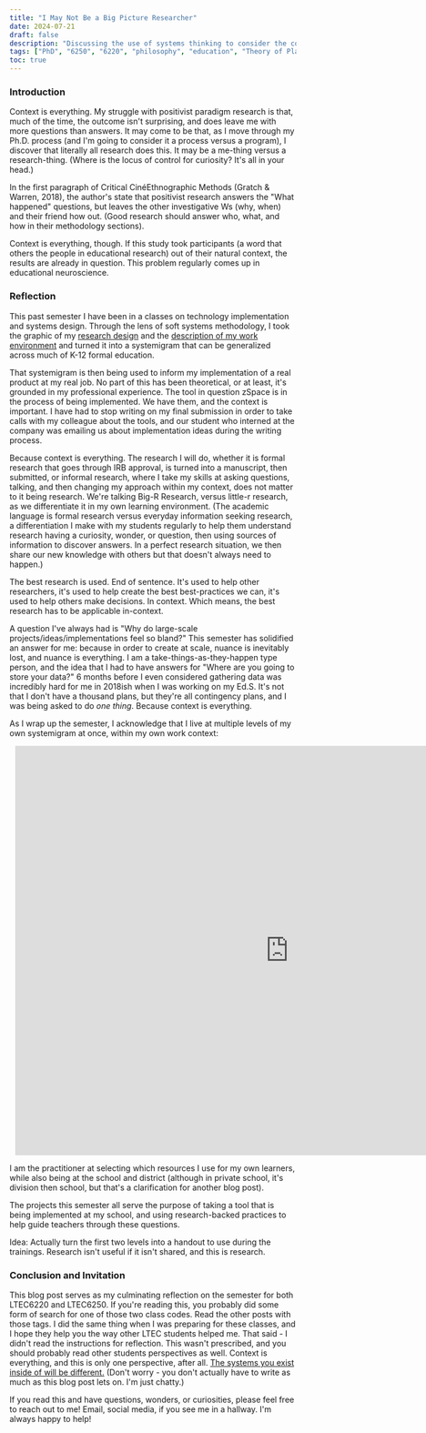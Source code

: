 ```yaml
---
title: "I May Not Be a Big Picture Researcher"
date: 2024-07-21
draft: false
description: "Discussing the use of systems thinking to consider the complexities of education at multiple levels simultaneously."
tags: ["PhD", "6250", "6220", "philosophy", "education", "Theory of Planned Behavior", "implementation", "Systems Thinking"]
toc: true
---
```


### Introduction

Context is everything. My struggle with positivist paradigm research is that, much of the time, the outcome isn't surprising, and does leave me with more questions than answers. It may come to be that, as I move through my Ph.D. process (and I'm going to consider it a process versus a program), I discover that literally all research does this. It may be a me-thing versus a research-thing. (Where is the locus of control for curiosity? It's all in your head.)

In the first paragraph of Critical CinéEthnographic Methods (Gratch & Warren, 2018), the author's state that positivist research answers the "What happened" questions, but leaves the other investigative Ws (why, when) and their friend how out. (Good research should answer who, what, and how in their methodology sections).

Context is everything, though. If this study took participants (a word that others the people in educational research) out of their natural context, the results are already in question. This problem regularly comes up in educational neuroscience. 

### Reflection 

This past semester I have been in a classes on technology implementation and systems design. Through the lens of soft systems methodology, I took the graphic of my <a href = "https://www.canva.com/design/DAF7MadgM2M/view">research design</a>  and the <a href = "https://meganebarnes.com/posts/1717529880982-educational-systems/">description of my work environment</a> and turned it into a systemigram that can be generalized across much of K-12 formal education. 

That systemigram is then being used to inform my implementation of a real product at my real job. No part of this has been theoretical, or at least, it's grounded in my professional experience. The tool in question zSpace is in the process of being implemented. We have them, and the context is important. I have had to stop writing on my final submission in order to take calls with my colleague about the tools, and our student who interned at the company was emailing us about implementation ideas during the writing process. 

Because context is everything. The research I will do, whether it is formal research that goes through IRB approval, is turned into a manuscript, then submitted, or informal research, where I take my skills at asking questions, talking, and then changing my approach within my context, does not matter to it being research. We're talking Big-R Research, versus little-r research, as we differentiate it in my own learning environment. (The academic language is formal research versus everyday information seeking research, a differentiation I make with my students regularly to help them understand research having a curiosity, wonder, or question, then using sources of information to discover answers. In a perfect research situation, we then share our new knowledge with others but that doesn't always need to happen.)

The best research is used. End of sentence. It's used to help other researchers, it's used to help create the best best-practices we can, it's used to help others make decisions. In context. Which means, the best research has to be applicable in-context. 

A question I've always had is "Why do large-scale projects/ideas/implementations feel so bland?" This semester has solidified an answer for me: because in order to create at scale, nuance is inevitably lost, and nuance is everything. I am a take-things-as-they-happen type person, and the idea that I had to have answers for "Where are you going to store your data?" 6 months before I even considered gathering data was incredibly hard for me in 2018ish when I was working on my Ed.S. It's not that I don't have a thousand plans, but they're all contingency plans, and I was being asked to do *one thing*. Because context is everything. 

As I wrap up the semester, I acknowledge that I live at multiple levels of my own systemigram at once, within my own work context: 

<div style="width: 960px; height: 720px; margin: 10px; position: relative;"><iframe allowfullscreen frameborder="0" style="width:960px; height:720px" src="https://lucid.app/documents/embedded/cb41b4fa-8a7f-41d9-b759-e09dfe81d843" id="HPjWmU.3RipI"></iframe></div>

I am the practitioner at selecting which resources I use for my own learners, while also being at the school and district (although in private school, it's division then school, but that's a clarification for another blog post). 

The projects this semester all serve the purpose of taking a tool that is being implemented at my school, and using research-backed practices to help guide teachers through these questions. 

Idea: Actually turn the first two levels into a handout to use during the trainings. Research isn't useful if it isn't shared, and this is research. 

### Conclusion and Invitation

This blog post serves as my culminating reflection on the semester for both LTEC6220 and LTEC6250. If you're reading this, you probably did some form of search for one of those two class codes. Read the other posts with those tags. I did the same thing when I was preparing for these classes, and I hope they help you the way other LTEC students helped me. That said - I didn't read the instructions for reflection. This wasn't prescribed, and you should probably read other students perspectives as well. Context is everything, and this is only one perspective, after all. <a href = "https://meganebarnes.com/posts/1718459257037-systems-intersect/">
The systems you exist inside of will be different.</a> (Don't worry - you don't actually have to write as much as this blog post lets on. I'm just chatty.)

If you read this and have questions, wonders, or curiosities, please feel free to reach out to me! Email, social media, if you see me in a hallway. I'm always happy to help! 
